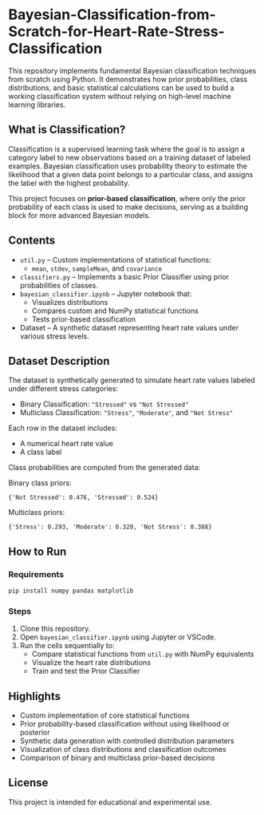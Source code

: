 # Bayesian-Classification-from-Scratch-for-Heart-Rate-Stress-Classification

This repository implements fundamental Bayesian classification techniques from scratch using Python. It demonstrates how prior probabilities, class distributions, and basic statistical calculations can be used to build a working classification system without relying on high-level machine learning libraries.

## What is Classification?

Classification is a supervised learning task where the goal is to assign a category label to new observations based on a training dataset of labeled examples. Bayesian classification uses probability theory to estimate the likelihood that a given data point belongs to a particular class, and assigns the label with the highest probability.

This project focuses on **prior-based classification**, where only the prior probability of each class is used to make decisions, serving as a building block for more advanced Bayesian models.

## Contents

- `util.py` – Custom implementations of statistical functions:
  - `mean`, `stdev`, `sampleMean`, and `covariance`
- `classifiers.py` – Implements a basic Prior Classifier using prior probabilities of classes.
- `bayesian_classifier.ipynb` – Jupyter notebook that:
  - Visualizes distributions
  - Compares custom and NumPy statistical functions
  - Tests prior-based classification
- Dataset – A synthetic dataset representing heart rate values under various stress levels.

## Dataset Description

The dataset is synthetically generated to simulate heart rate values labeled under different stress categories:

- Binary Classification: `"Stressed"` vs `"Not Stressed"`
- Multiclass Classification: `"Stress"`, `"Moderate"`, and `"Not Stress"`

Each row in the dataset includes:
- A numerical heart rate value
- A class label

Class probabilities are computed from the generated data:

Binary class priors:
```
{'Not Stressed': 0.476, 'Stressed': 0.524}
```

Multiclass priors:
```
{'Stress': 0.293, 'Moderate': 0.320, 'Not Stress': 0.388}
```

## How to Run

### Requirements

```bash
pip install numpy pandas matplotlib
```

### Steps

1. Clone this repository.
2. Open `bayesian_classifier.ipynb` using Jupyter or VSCode.
3. Run the cells sequentially to:
   - Compare statistical functions from `util.py` with NumPy equivalents
   - Visualize the heart rate distributions
   - Train and test the Prior Classifier

## Highlights

- Custom implementation of core statistical functions
- Prior probability-based classification without using likelihood or posterior
- Synthetic data generation with controlled distribution parameters
- Visualization of class distributions and classification outcomes
- Comparison of binary and multiclass prior-based decisions

## License

This project is intended for educational and experimental use.
